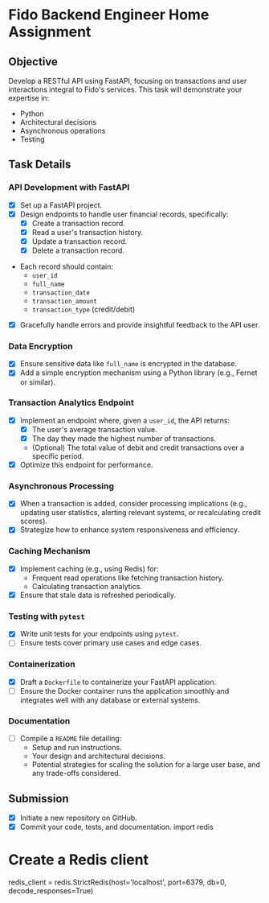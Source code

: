 # Fido Backend Engineer Home Assignment

## Objective
Develop a RESTful API using FastAPI, focusing on transactions and user interactions integral to Fido's services. This task will demonstrate your expertise in:
- Python
- Architectural decisions
- Asynchronous operations
- Testing

## Task Details

### API Development with FastAPI
- [x] Set up a FastAPI project.
- [x] Design endpoints to handle user financial records, specifically:
  - [x] Create a transaction record.
  - [x] Read a user's transaction history.
  - [x] Update a transaction record.
  - [x] Delete a transaction record.
- Each record should contain:
  - `user_id`
  - `full_name`
  - `transaction_date`
  - `transaction_amount`
  - `transaction_type` (credit/debit)
- [x] Gracefully handle errors and provide insightful feedback to the API user.

### Data Encryption
- [x] Ensure sensitive data like `full_name` is encrypted in the database.
- [x] Add a simple encryption mechanism using a Python library (e.g., Fernet or similar).

### Transaction Analytics Endpoint
- [x] Implement an endpoint where, given a `user_id`, the API returns:
  - [x] The user's average transaction value.
  - [x] The day they made the highest number of transactions.
  - (Optional) The total value of debit and credit transactions over a specific period.
- [x] Optimize this endpoint for performance.

### Asynchronous Processing
- [x] When a transaction is added, consider processing implications (e.g., updating user statistics, alerting relevant systems, or recalculating credit scores).
- [x] Strategize how to enhance system responsiveness and efficiency.

### Caching Mechanism
- [x] Implement caching (e.g., using Redis) for:
  - Frequent read operations like fetching transaction history.
  - Calculating transaction analytics.
- [x] Ensure that stale data is refreshed periodically.

### Testing with `pytest`
- [x] Write unit tests for your endpoints using `pytest`.
- [ ] Ensure tests cover primary use cases and edge cases.

### Containerization
- [x] Draft a `Dockerfile` to containerize your FastAPI application.
- [ ] Ensure the Docker container runs the application smoothly and integrates well with any database or external systems.

### Documentation
- [ ] Compile a `README` file detailing:
  - Setup and run instructions.
  - Your design and architectural decisions.
  - Potential strategies for scaling the solution for a large user base, and any trade-offs considered.

## Submission
- [x] Initiate a new repository on GitHub.
- [x] Commit your code, tests, and documentation.
import redis

# Create a Redis client
redis_client = redis.StrictRedis(host='localhost', port=6379, db=0, decode_responses=True)